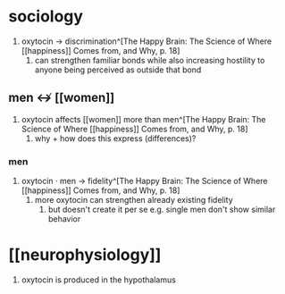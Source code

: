 # sociology
1. oxytocin → discrimination^[The Happy Brain: The Science of Where [[happiness]] Comes from, and Why, p. 18]
	1. can strengthen familiar bonds while also increasing hostility to anyone being perceived as outside that bond

## men ↮ [[women]]
1. oxytocin affects [[women]] more than men^[The Happy Brain: The Science of Where [[happiness]] Comes from, and Why, p. 18]
	1. why + how does this express (differences)?

### men
1. oxytocin · men → fidelity^[The Happy Brain: The Science of Where [[happiness]] Comes from, and Why, p. 18]
	1. more oxytocin can strengthen already existing fidelity
		1. but doesn't create it per se e.g. single men don't show similar behavior

# [[neurophysiology]]
1. oxytocin is produced in the hypothalamus